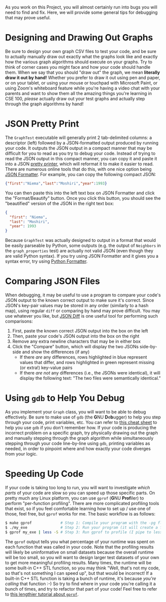 As you work on this Project, you will almost certainly run into bugs you will need to find and fix. Here, we will provide some general tips for debugging that may prove useful.

# Designing and Drawing Out Graphs
Be sure to design your own graph CSV files to test your code, and be sure to actually manually draw out exactly what the graphs look like and exactly how the various graph algorithms should execute on your graphs. Try to think of corner cases you might face and how your code should handle them. When we say that you should "draw out" the graph, we mean **literally draw it out by hand!** Whether you prefer to draw it out using pen and paper, or on your tablet, or using your mouse or touchpad with Microsoft Paint, or using Zoom's whiteboard feature while you're having a video chat with your parents and want to show them all the amazing things you're learning in CSE 100, *please* actually draw out your test graphs and actually step through the graph algorithms by hand!

# JSON Pretty Print
The `GraphTest` executable will generally print 2 tab-delimited columns: a descriptor (left) followed by a JSON-formatted output produced by running your code. It outputs the JSON output in a compact manner that may be difficult for you to read as you try to debug your code. Instead of trying to read the JSON output in this compact manner, you can copy it and paste it into a JSON [pretty printer](https://en.wikipedia.org/wiki/Prettyprint), which will reformat it to make it easier to read. There are numerous online tools that do this, with one nice option being [JSON Formatter](https://jsonformatter.org/). For example, you can copy the following compact JSON:

```json
{"first":"Niema","last":"Moshiri","year":1993}
```

You can then paste this into the left text box on JSON Formatter and click the "Format/Beautify" button. Once you click this button, you should see the "beautified" version of the JSON in the right text box:

```json
{
  "first": "Niema",
  "last": "Moshiri",
  "year": 1993
}
```

Because `GraphTest` was actually designed to output in a format that would be easily parseable by Python, some outputs (e.g. the output of `Neighbors` in the `graph_properties` test) are actually not valid JSON (even though they are valid Python syntax). If you try using JSON Formatter and it gives you a syntax error, try using [Python Formatter](https://codebeautify.org/python-formatter-beautifier).

# Comparing JSON Files
When debugging, it may be useful to use a program to compare your code's JSON output to the known correct output to make sure it's correct. Since JSON's key-pair values may be stored in any order (similarly to a hash map), using regular `diff` or comparing by hand may prove difficult. You may use whatever you like, but [JSON Diff](http://www.jsondiff.com/) is one useful tool for performing such comparisons:
1. First, paste the known correct JSON output into the box on the left
2. Then, paste your code's JSON output into the box on the right
3. Remove any extra newline characters that may be in either box
4. Click the "Compare" button, which will display the two JSONs side-by-side and show the differences (if any)
    * If there *are* any differences, rows highlighted in blue represent values that differ, and rows highlighted in green represent missing (or extra!) key-value pairs
    * If there *are not* any differences (i.e., the JSONs were identical), it will display the following text: "The two files were semantically identical."

# Using `gdb` to Help You Debug
As you implement your `Graph` class, you will want to be able to debug effectively. Be sure to make use of `gdb` (the **G**NU **D**e**b**ugger) to help you step through your code, print variables, etc. You can refer to [this cheat sheet](https://github.com/niemasd/teaching/blob/master/Course-Specific/CSE%20100/GDB%20Cheatsheet.md) to help you use `gdb` if you don't remember how. If your code is producing the incorrect problem on a specific graph, try physically drawing out the graph and manually stepping through the graph algorithm while simultaneously stepping through your code line-by-line using `gdb`, printing variables as needed, in order to pinpoint where and how exactly your code diverges from your logic.

# Speeding Up Code
If your code is taking too long to run, you will want to investigate *which parts* of your code are slow so you can speed up those specific parts. On pretty much any Linux platform, you can use `gprof` (**G**NU **Prof**iler) to perform "per-function profiling". There are more complicated profiling tools that exist, so if you feel comfortable learning how to set up / use one of those, feel free, but `gprof` works for me. The basic workflow is as follows:

```bash
$ make gprof             # Step 1: Compile your program with the -pg flag (we provide a Makefile target for convenience)
$ ./my_exe               # Step 2: Run your program (it will create a file gmon.out)
$ gprof my_exe | less -S # Step 3: Run gprof to profile (I pipe to less -S to make it easier to read)
```

The `gprof` output tells you what percentage of your runtime was spent on each function that was called in your code. Note that the profiling results will likely be uninformative on small datasets because the overall runtime will be too small, so you will want to design larger test datasets of your own to get more meaningful profiling results. Many times, the runtime will be some built-in C++ STL function, so you may think "Well, that's not my code, so that's not something I can speed up", but that would be incorrect! If a built-in C++ STL function is taking a bunch of runtime, it's because *you're calling* that function :-) So try to find where in your code you're calling it a bunch of times, and try to refactor that part of your code! Feel free to refer to [this lengthier tutorial about `gprof`](https://www.thegeekstuff.com/2012/08/gprof-tutorial/).
